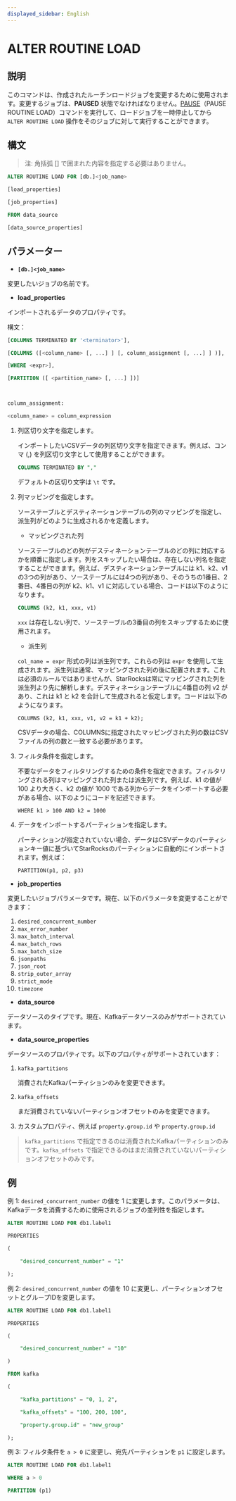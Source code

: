 ```yaml
---
displayed_sidebar: English
---
```


# ALTER ROUTINE LOAD

## 説明

このコマンドは、作成されたルーチンロードジョブを変更するために使用されます。変更するジョブは、**PAUSED** 状態でなければなりません。[PAUSE](./PAUSE_ROUTINE_LOAD.md)（PAUSE ROUTINE LOAD）コマンドを実行して、ロードジョブを一時停止してから `ALTER ROUTINE LOAD` 操作をそのジョブに対して実行することができます。

## 構文

> 注: 角括弧 [] で囲まれた内容を指定する必要はありません。

```SQL
ALTER ROUTINE LOAD FOR [db.]<job_name>

[load_properties]

[job_properties]

FROM data_source

[data_source_properties]
```

## **パラメーター**

- **`[db.]<job_name>`**

変更したいジョブの名前です。

- **load_properties**

インポートされるデータのプロパティです。

構文：

```SQL
[COLUMNS TERMINATED BY '<terminator>'],

[COLUMNS ([<column_name> [, ...] ] [, column_assignment [, ...] ] )],

[WHERE <expr>],

[PARTITION ([ <partition_name> [, ...] ])]



column_assignment:

<column_name> = column_expression
```

1. 列区切り文字を指定します。

   インポートしたいCSVデータの列区切り文字を指定できます。例えば、コンマ (,) を列区切り文字として使用することができます。

    ```SQL
    COLUMNS TERMINATED BY ","
    ```

   デフォルトの区切り文字は `\t` です。

2. 列マッピングを指定します。

   ソーステーブルとデスティネーションテーブルの列のマッピングを指定し、派生列がどのように生成されるかを定義します。

   - マッピングされた列

   ソーステーブルのどの列がデスティネーションテーブルのどの列に対応するかを順番に指定します。列をスキップしたい場合は、存在しない列名を指定することができます。例えば、デスティネーションテーブルには k1、k2、v1 の3つの列があり、ソーステーブルには4つの列があり、そのうちの1番目、2番目、4番目の列が k2、k1、v1 に対応している場合、コードは以下のようになります。

    ```SQL
    COLUMNS (k2, k1, xxx, v1)
    ```

   `xxx` は存在しない列で、ソーステーブルの3番目の列をスキップするために使用されます。

   - 派生列

   `col_name = expr` 形式の列は派生列です。これらの列は `expr` を使用して生成されます。派生列は通常、マッピングされた列の後に配置されます。これは必須のルールではありませんが、StarRocksは常にマッピングされた列を派生列より先に解析します。デスティネーションテーブルに4番目の列 v2 があり、これは k1 と k2 を合計して生成されると仮定します。コードは以下のようになります。

    ```plaintext
    COLUMNS (k2, k1, xxx, v1, v2 = k1 + k2);
    ```

   CSVデータの場合、COLUMNSに指定されたマッピングされた列の数はCSVファイルの列の数と一致する必要があります。

3. フィルタ条件を指定します。

   不要なデータをフィルタリングするための条件を指定できます。フィルタリングされる列はマッピングされた列または派生列です。例えば、k1 の値が 100 より大きく、k2 の値が 1000 である列からデータをインポートする必要がある場合、以下のようにコードを記述できます。

    ```plaintext
    WHERE k1 > 100 AND k2 = 1000
    ```

4. データをインポートするパーティションを指定します。

   パーティションが指定されていない場合、データはCSVデータのパーティションキー値に基づいてStarRocksのパーティションに自動的にインポートされます。例えば：

    ```plaintext
    PARTITION(p1, p2, p3)
    ```

- **job_properties**

変更したいジョブパラメータです。現在、以下のパラメータを変更することができます：

1. `desired_concurrent_number`
2. `max_error_number`
3. `max_batch_interval`
4. `max_batch_rows`
5. `max_batch_size`
6. `jsonpaths`
7. `json_root`
8. `strip_outer_array`
9. `strict_mode`
10. `timezone`

- **data_source**

データソースのタイプです。現在、Kafkaデータソースのみがサポートされています。

- **data_source_properties**

データソースのプロパティです。以下のプロパティがサポートされています：

1. `kafka_partitions`

   消費されたKafkaパーティションのみを変更できます。

2. `kafka_offsets`

   まだ消費されていないパーティションオフセットのみを変更できます。

3. カスタムプロパティ、例えば `property.group.id` や `property.group.id`

> `kafka_partitions` で指定できるのは消費されたKafkaパーティションのみです。`kafka_offsets` で指定できるのはまだ消費されていないパーティションオフセットのみです。

## 例

例 1: `desired_concurrent_number` の値を 1 に変更します。このパラメータは、Kafkaデータを消費するために使用されるジョブの並列性を指定します。

```SQL
ALTER ROUTINE LOAD FOR db1.label1

PROPERTIES

(

    "desired_concurrent_number" = "1"

);
```

例 2: `desired_concurrent_number` の値を 10 に変更し、パーティションオフセットとグループIDを変更します。

```SQL
ALTER ROUTINE LOAD FOR db1.label1

PROPERTIES

(

    "desired_concurrent_number" = "10"

)

FROM kafka

(

    "kafka_partitions" = "0, 1, 2",

    "kafka_offsets" = "100, 200, 100",

    "property.group.id" = "new_group"

);
```

例 3: フィルタ条件を `a > 0` に変更し、宛先パーティションを `p1` に設定します。

```SQL
ALTER ROUTINE LOAD FOR db1.label1

WHERE a > 0

PARTITION (p1)
```
